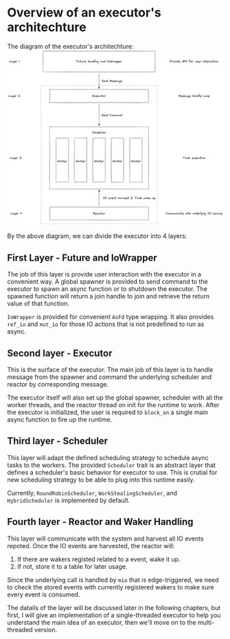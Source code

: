 # Overview of an executor's architechture

The diagram of the executor's architechture:
![Executor Layer](../assets/Executor_Layer_Bright.png)

By the above diagram, we can divide the executor into 4 layers:

## First Layer - Future and IoWrapper
The job of this layer is provide user interaction with the executor in a convenient way.
A global spawner is provided to send command to the executor to spawn an async function or to shutdown the executor.
The spawned function will return a join handle to join and retrieve the return value of that function.

`IoWrapper` is provided for convenient `AsFd` type wrapping. It also provides `ref_io` and `mut_io` for those
IO actions that is not predefined to run as async.

## Second layer - Executor
This is the surface of the executor. The main job of this layer is to handle message from the spawner and command
the underlying scheduler and reactor by corresponding message.

The executor itself will also set up the global spawner, scheduler with all the worker threads, and the reactor thread
on init for the runtime to work. After the executor is initialized, the user is required to `block_on` a single main
async function to fire up the runtime.

## Third layer - Scheduler
This layer will adapt the defined scheduling strategy to schedule async tasks to the workers.
The provided `Scheduler` trait is an abstract layer that defines a scheduler's basic behavior for executor to use.
This is crutial for new scheduling strategy to be able to plug into this runtime easily.

Currently, `RoundRobinScheduler`, `WorkStealingScheduler`, and `HybridScheduler` is implemented by default.

## Fourth layer - Reactor and Waker Handling
This layer will communicate with the system and harvest all IO events repoted. Once the IO events are harvested,
the reactor will:

1. If there are wakers registed related to a event, wake it up.
2. If not, store it to a table for later usage.

Since the underlying call is handled by `mio` that is edge-triggered, we need to check the stored events
with currently registered wakers to make sure every event is consumed.

The datails of the layer will be discussed later in the following chapters, but first, I will give an implementation
of a single-threaded executor to help you understand the main idea of an executor, then we'll move on to the multi-threaded version.
